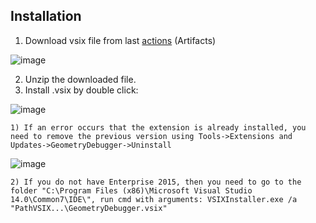 ## Installation

1. Download vsix file from last [actions](https://github.com/MypkaXD/LearningWPF/actions) (Artifacts)

![image](https://github.com/user-attachments/assets/854a1048-eab4-4ad0-89da-8f84b19feb9c)

2. Unzip the downloaded file.
3. Install .vsix by double click:

![image](https://github.com/user-attachments/assets/ae2233fe-afc5-4dfb-ad6d-56dccd9e7b64)

    1) If an error occurs that the extension is already installed, you need to remove the previous version using Tools->Extensions and Updates->GeometryDebugger->Uninstall

![image](https://github.com/user-attachments/assets/32998585-8e95-4916-9c4f-13d3c1141249)

    2) If you do not have Enterprise 2015, then you need to go to the folder "C:\Program Files (x86)\Microsoft Visual Studio 14.0\Common7\IDE\", run cmd with arguments: VSIXInstaller.exe /a "PathVSIX...\GeometryDebugger.vsix"
